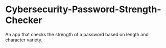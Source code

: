 # Cybersecurity-Password-Strength-Checker
An app that checks the strength of a password based on length and character variety. 
